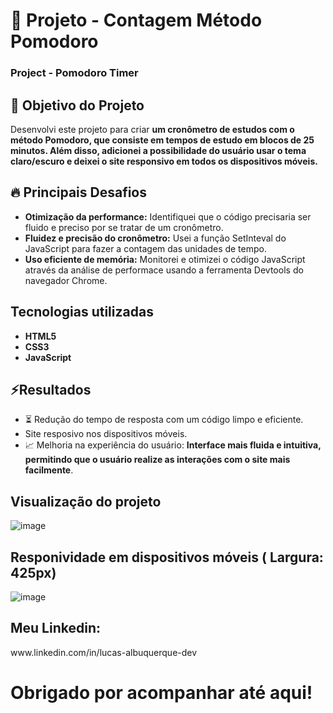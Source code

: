  <h1>🚀 Projeto - Contagem Método Pomodoro</h1>
 <h3> Project - Pomodoro Timer</h3>
        
  <h2>🎯 Objetivo do Projeto</h2>
        <p>Desenvolvi este projeto para criar <strong>um cronômetro de estudos com o método Pomodoro, que consiste em tempos de estudo em blocos de 25 minutos.
        Além disso, adicionei a possibilidade do usuário usar o tema claro/escuro e deixei o site responsivo em todos os dispositivos móveis.</strong></p>
        
  <h2>🔥 Principais Desafios</h2>
        <ul>
            <li><strong>Otimização da performance:</strong> Identifiquei que o código precisaria ser fluido e preciso por se tratar de um cronômetro.</li>
            <li><strong>Fluidez e precisão do cronômetro:</strong> Usei a função SetInteval do JavaScript para fazer a contagem das unidades de tempo.</li>
            <li><strong>Uso eficiente de memória:</strong> Monitorei e otimizei o código JavaScript através da análise de performace usando a ferramenta Devtools do navegador Chrome.</li>
        </ul>
   <h2>Tecnologias utilizadas</h2>
        <ul>
            <li><strong>HTML5</strong></li>
            <li><strong>CSS3</strong></li>
            <li><strong>JavaScript</strong></li>
        </ul>
  <h2>⚡Resultados</h2>
        <ul>
            <li>⏳ Redução do tempo de resposta com um código limpo e eficiente</strong>.</li>
            <li> Site resposivo nos dispositivos móveis</strong>.</li>
            <li>📈 Melhoria na experiência do usuário: <strong>Interface mais fluida e intuitiva, permitindo que o usuário realize as interações com o site mais facilmente</strong>.</li>
        </ul>
  <h2>Visualização do projeto</h2>
  
  ![image](https://github.com/user-attachments/assets/e22b23b5-1936-4752-b97f-d8a71573d9d6)

 <h2>Responividade em dispositivos móveis ( Largura: 425px) </h2>
 
  ![image](https://github.com/user-attachments/assets/571dd7f7-af2e-4a45-b83b-0d627177696a)


  <h2>Meu Linkedin:</h2>
  www.linkedin.com/in/lucas-albuquerque-dev

   <h1>Obrigado por acompanhar até aqui!</h1>

  
